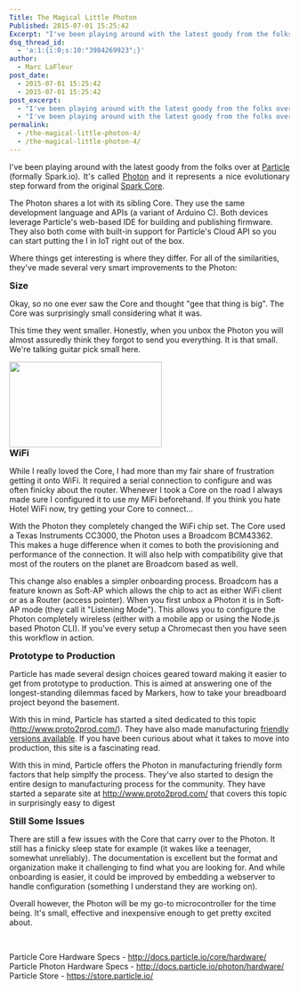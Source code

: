 ```yaml
---
Title: The Magical Little Photon
Published: 2015-07-01 15:25:42
Excerpt: "I've been playing around with the latest goody from the folks over at Particle and it just became my go-to microcontroller. "
dsq_thread_id:
  - 'a:1:{i:0;s:10:"3984269923";}'
author:
  - Marc LaFleur
post_date:
  - 2015-07-01 15:25:42
  - 2015-07-01 15:25:42
post_excerpt:
  - "I've been playing around with the latest goody from the folks over at Particle and it just became my go-to microcontroller. "
  - "I've been playing around with the latest goody from the folks over at Particle and it just became my go-to microcontroller. "
permalink:
  - /the-magical-little-photon-4/
  - /the-magical-little-photon-4/
---
```

<p style="text-align: justify;">I've been playing around with the latest goody from the folks over at <a href="http://www.particle.io">Particle</a> (formally Spark.io). It's called <a href="http://www.particle.io/prototype#photon">Photon</a> and it represents a nice evolutionary step forward from the original <a href="http://www.particle.io/prototype#spark-core">Spark Core</a>.</p>

The Photon shares a lot with its sibling Core. They use the same development language and APIs (a variant of Arduino C). Both devices leverage Particle's web-based IDE for building and publishing firmware. They also both come with built-in support for Particle's Cloud API so you can start putting the I in IoT right out of the box.

Where things get interesting is where they differ. For all of the similarities, they've made several very smart improvements to the Photon:

<h3 style="margin-top: inherit; margin-bottom: inherit;">Size</h3>

Okay, so no one ever saw the Core and thought "gee that thing is big". The Core was surprisingly small considering what it was.

This time they went smaller. Honestly, when you unbox the Photon you will almost assuredly think they forgot to send you everything. It is that small. We're talking guitar pick small here.

<img class=" aligncenter" src="http://massivescale.azurewebsites.net/wp-content/uploads/imported-onenote-images/onenote-556b689479d059.58650877.jpeg" alt="" width="273.5" height="154" data-src-type="image/jpeg" data-fullres-src="https://www.onenote.com/api/v1.0/resources/0-5de5296c86124e249a7f6f70a87ff4bd!1-9038EB8999860402!1315501/$value" data-fullres-src-type="image/jpeg" />

<h3 style="margin-top: inherit; margin-bottom: inherit;">WiFi</h3>

While I really loved the Core, I had more than my fair share of frustration getting it onto WiFi. It required a serial connection to configure and was often finicky about the router. Whenever I took a Core on the road I always made sure I configured it to use my MiFi beforehand. If you think you hate Hotel WiFi now, try getting your Core to connect…

With the Photon they completely changed the WiFi chip set. The Core used a Texas Instruments CC3000, the Photon uses a Broadcom BCM43362. This makes a huge difference when it comes to both the provisioning and performance of the connection. It will also help with compatibility give that most of the routers on the planet are Broadcom based as well.

This change also enables a simpler onboarding process. Broadcom has a feature known as Soft-AP which allows the chip to act as either WiFi client or as a Router (access pointer). When you first unbox a Photon it is in Soft-AP mode (they call it "Listening Mode"). This allows you to configure the Photon completely wireless (either with a mobile app or using the Node.js based Photon CLI). If you've every setup a Chromecast then you have seen this workflow in action.

<h3 style="margin-top: inherit; margin-bottom: inherit;">Prototype to Production</h3>

Particle has made several design choices geared toward making it easier to get from prototype to production. This is aimed at answering one of the longest-standing dilemmas faced by Markers, how to take your breadboard project beyond the basement.

With this in mind, Particle has started a sited dedicated to this topic (<a href="http://www.proto2prod.com/">http://www.proto2prod.com/</a>). They have also made manufacturing <a href="https://www.particle.io/prototype#p0-and-p1">friendly versions available</a>. If you have been curious about what it takes to move into production, this site is a fascinating read.

With this in mind, Particle offers the Photon in manufacturing friendly form factors that help simplfy the process. They've also started to design the entire design to manufacturing process for the community. They have started a separate site at <a href="http://www.proto2prod.com/">http://www.proto2prod.com/</a> that covers this topic in surprisingly easy to digest

<h3 style="margin-top: inherit; margin-bottom: inherit;">Still Some Issues</h3>

There are still a few issues with the Core that carry over to the Photon. It still has a finicky sleep state for example (it wakes like a teenager, somewhat unreliably). The documentation is excellent but the format and organization make it challenging to find what you are looking for. And while onboarding is easier, it could be improved by embedding a webserver to handle configuration (something I understand they are working on).

Overall however, the Photon will be my go-to microcontroller for the time being. It's small, effective and inexpensive enough to get pretty excited about.

&nbsp;

Particle Core Hardware Specs - <a href="http://docs.particle.io/core/hardware/">http://docs.particle.io/core/hardware/
</a>Particle Photon Hardware Specs - <a href="http://docs.particle.io/photon/hardware/">http://docs.particle.io/photon/hardware/
</a>Particle Store - <a href="https://store.particle.io/">https://store.particle.io/</a>